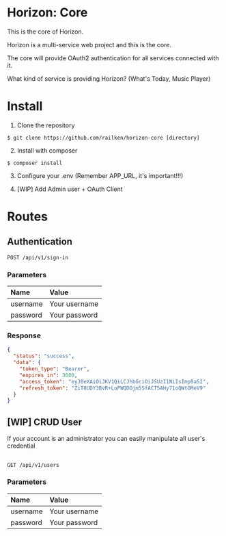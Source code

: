 # Horizon: Core

This is the core of Horizon.

Horizon is a multi-service web project and this is the core.

The core will provide OAuth2 authentication for all services connected with it.

What kind of service is providing Horizon? (What's Today, Music Player)

# Install

1) Clone the repository
```
$ git clone https://github.com/railken/horizon-core [directory]
```
2) Install with composer
```
$ composer install
```
3) Configure your .env (Remember APP_URL, it's important!!!)

4) [WIP] Add Admin user + OAuth Client

# Routes

## Authentication

```
POST /api/v1/sign-in
```

### Parameters
| Name     | Value         |
|:---------|:--------------|
| username | Your username |
| password | Your password |

### Response

```json
{
  "status": "success",
  "data": {
    "token_type": "Bearer",
    "expires_in": 3600,
    "access_token": "eyJ0eXAiOiJKV1QiLCJhbGciOiJSUzI1NiIsImp0aSI",
    "refresh_token": "ZiT8UDY3BvR+LoPWQDOjm5SfACT5AHy71oQWtOMeV9"
  }
}
```



## [WIP] CRUD User 

If your account is an administrator you can easily manipulate all user's credential

## 
```
GET /api/v1/users
```

### Parameters
| Name     | Value         |
|:---------|:--------------|
| username | Your username |
| password | Your password |
